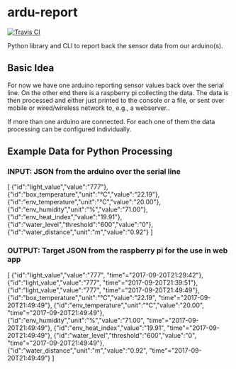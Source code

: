 # ardu-report

[![Travis CI](https://img.shields.io/travis/zwischenloesung/ardu-report.svg?style=flat)](http://travis-ci.org/zwischenloesung/ardu-report)

Python library and CLI to report back the sensor data from our arduino(s).

## Basic Idea

For now we have one arduino reporting sensor values back over the serial line.
On the other end there is a raspberry pi collecting the data. The data is then processed and either just printed to the console or a file, or sent over mobile or wired/wireless network to, e.g., a webserver..

If more than one arduino are connected. For each one of them the data processing can be configured individually.

## Example Data for Python Processing

### INPUT: JSON from the arduino over the serial line

  [
    {"id":"light_value","value":"777"},
    {"id":"box_temperature","unit":"°C","value":"22.19"},
    {"id":"env_temperature","unit":"°C","value":"20.00"},
    {"id":"env_humidity","unit":"%","value":"71.00"},
    {"id":"env_heat_index","value":"19.91"},
    {"id":"water_level","threshold":"600","value":"0"},
    {"id":"water_distance","unit":"m","value":"0.92"}
  ]

### OUTPUT: Target JSON from the raspberry pi for the use in web app

  [
    {"id":"light_value","value":"777", "time"="2017-09-20T21:29:42"},
    {"id":"light_value","value":"777", "time"="2017-09-20T21:39:51"},
    {"id":"light_value","value":"777", "time"="2017-09-20T21:49:49"},
    {"id":"box_temperature","unit":"°C","value":"22.19", "time"="2017-09-20T21:49:49"},
    {"id":"env_temperature","unit":"°C","value":"20.00", "time"="2017-09-20T21:49:49"},
    {"id":"env_humidity","unit":"%","value":"71.00", "time"="2017-09-20T21:49:49"},
    {"id":"env_heat_index","value":"19.91", "time"="2017-09-20T21:49:49"},
    {"id":"water_level","threshold":"600","value":"0", "time"="2017-09-20T21:49:49"},
    {"id":"water_distance","unit":"m","value":"0.92", "time"="2017-09-20T21:49:49"}
  ]

